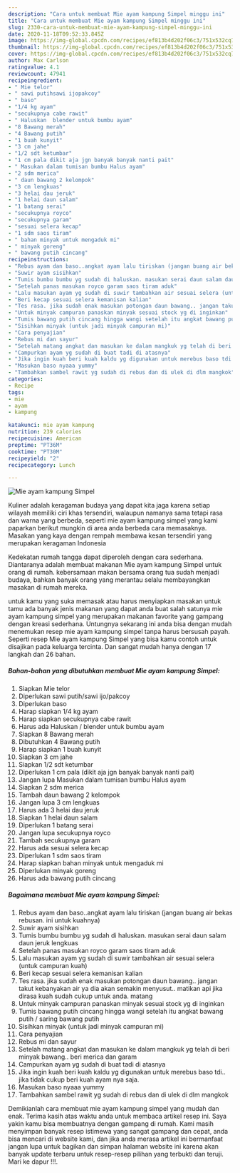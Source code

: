 ```yaml
---
description: "Cara untuk membuat Mie ayam kampung Simpel minggu ini"
title: "Cara untuk membuat Mie ayam kampung Simpel minggu ini"
slug: 2330-cara-untuk-membuat-mie-ayam-kampung-simpel-minggu-ini
date: 2020-11-18T09:52:33.845Z
image: https://img-global.cpcdn.com/recipes/ef813b4d202f06c3/751x532cq70/mie-ayam-kampung-simpel-foto-resep-utama.jpg
thumbnail: https://img-global.cpcdn.com/recipes/ef813b4d202f06c3/751x532cq70/mie-ayam-kampung-simpel-foto-resep-utama.jpg
cover: https://img-global.cpcdn.com/recipes/ef813b4d202f06c3/751x532cq70/mie-ayam-kampung-simpel-foto-resep-utama.jpg
author: Max Carlson
ratingvalue: 4.1
reviewcount: 47941
recipeingredient:
- " Mie telor"
- " sawi putihsawi ijopakcoy"
- " baso"
- "1/4 kg ayam"
- "secukupnya cabe rawit"
- " Haluskan  blender untuk bumbu ayam"
- "8 Bawang merah"
- "4 Bawang putih"
- "1 buah kunyit"
- "3 cm jahe"
- "1/2 sdt ketumbar"
- "1 cm pala dikit aja jgn banyak banyak nanti pait"
- " Masukan dalam tumisan bumbu Halus ayam"
- "2 sdm merica"
- " daun bawang 2 kelompok"
- "3 cm lengkuas"
- "3 helai dau jeruk"
- "1 helai daun salam"
- "1 batang serai"
- "secukupnya royco"
- "secukupnya garam"
- "sesuai selera kecap"
- "1 sdm saos tiram"
- " bahan minyak untuk mengaduk mi"
- " minyak goreng"
- " bawang putih cincang"
recipeinstructions:
- "Rebus ayam dan baso..angkat ayam lalu tiriskan (jangan buang air bekas rebusan. ini untuk kuahnya)"
- "Suwir ayam sisihkan"
- "Tumis bumbu bumbu yg sudah di haluskan. masukan serai daun salam daun jeruk lengkuas"
- "Setelah panas masukan royco garam saos tiram aduk"
- "Lalu masukan ayam yg sudah di suwir tambahkan air sesuai selera (untuk campuran kuah)"
- "Beri kecap sesuai selera kemanisan kalian"
- "Tes rasa. jika sudah enak masukan potongan daun bawang.. jangan takut kebanyakan air ya dia akan semakin menyusut.. matikan api jika dirasa kuah sudah cukup untuk anda. matang"
- "Untuk minyak campuran panaskan minyak sesuai stock yg di inginkan"
- "Tumis bawang putih cincang hingga wangi setelah itu angkat bawang putih / saring bawang putih"
- "Sisihkan minyak (untuk jadi minyak campuran mi)"
- "Cara penyajian"
- "Rebus mi dan sayur"
- "Setelah matang angkat dan masukan ke dalam mangkuk yg telah di beri minyak bawang.. beri merica dan garam"
- "Campurkan ayam yg sudah di buat tadi di atasnya"
- "Jika ingin kuah beri kuah kaldu yg digunakan untuk merebus baso tdi.. jika tidak cukup beri kuah ayam nya saja."
- "Masukan baso nyaaa yummy"
- "Tambahkan sambel rawit yg sudah di rebus dan di ulek di dlm mangkok"
categories:
- Recipe
tags:
- mie
- ayam
- kampung

katakunci: mie ayam kampung 
nutrition: 239 calories
recipecuisine: American
preptime: "PT36M"
cooktime: "PT30M"
recipeyield: "2"
recipecategory: Lunch

---
```



![Mie ayam kampung Simpel](https://img-global.cpcdn.com/recipes/ef813b4d202f06c3/751x532cq70/mie-ayam-kampung-simpel-foto-resep-utama.jpg)

Kuliner adalah keragaman budaya yang dapat kita jaga karena setiap wilayah memiliki ciri khas tersendiri, walaupun namanya sama tetapi rasa dan warna yang berbeda, seperti mie ayam kampung simpel yang kami paparkan berikut mungkin di area anda berbeda cara memasaknya. Masakan yang kaya dengan rempah membawa kesan tersendiri yang merupakan keragaman Indonesia



Kedekatan rumah tangga dapat diperoleh dengan cara sederhana. Diantaranya adalah membuat makanan Mie ayam kampung Simpel untuk orang di rumah. kebersamaan makan bersama orang tua sudah menjadi budaya, bahkan banyak orang yang merantau selalu membayangkan masakan di rumah mereka.

untuk kamu yang suka memasak atau harus menyiapkan masakan untuk tamu ada banyak jenis makanan yang dapat anda buat salah satunya mie ayam kampung simpel yang merupakan makanan favorite yang gampang dengan kreasi sederhana. Untungnya sekarang ini anda bisa dengan mudah menemukan resep mie ayam kampung simpel tanpa harus bersusah payah.
Seperti resep Mie ayam kampung Simpel yang bisa kamu contoh untuk disajikan pada keluarga tercinta. Dan sangat mudah hanya dengan 17 langkah dan 26 bahan.


<!--inarticleads1-->

##### Bahan-bahan yang dibutuhkan membuat Mie ayam kampung Simpel:

1. Siapkan  Mie telor
1. Diperlukan  sawi putih/sawi ijo/pakcoy
1. Diperlukan  baso
1. Harap siapkan 1/4 kg ayam
1. Harap siapkan secukupnya cabe rawit
1. Harus ada  Haluskan / blender untuk bumbu ayam
1. Siapkan 8 Bawang merah
1. Dibutuhkan 4 Bawang putih
1. Harap siapkan 1 buah kunyit
1. Siapkan 3 cm jahe
1. Siapkan 1/2 sdt ketumbar
1. Diperlukan 1 cm pala (dikit aja jgn banyak banyak nanti pait)
1. Jangan lupa  Masukan dalam tumisan bumbu Halus ayam
1. Siapkan 2 sdm merica
1. Tambah  daun bawang 2 kelompok
1. Jangan lupa 3 cm lengkuas
1. Harus ada 3 helai dau jeruk
1. Siapkan 1 helai daun salam
1. Diperlukan 1 batang serai
1. Jangan lupa secukupnya royco
1. Tambah secukupnya garam
1. Harus ada sesuai selera kecap
1. Diperlukan 1 sdm saos tiram
1. Harap siapkan  bahan minyak untuk mengaduk mi
1. Diperlukan  minyak goreng
1. Harus ada  bawang putih cincang




<!--inarticleads2-->

##### Bagaimana membuat  Mie ayam kampung Simpel:

1. Rebus ayam dan baso..angkat ayam lalu tiriskan (jangan buang air bekas rebusan. ini untuk kuahnya)
1. Suwir ayam sisihkan
1. Tumis bumbu bumbu yg sudah di haluskan. masukan serai daun salam daun jeruk lengkuas
1. Setelah panas masukan royco garam saos tiram aduk
1. Lalu masukan ayam yg sudah di suwir tambahkan air sesuai selera (untuk campuran kuah)
1. Beri kecap sesuai selera kemanisan kalian
1. Tes rasa. jika sudah enak masukan potongan daun bawang.. jangan takut kebanyakan air ya dia akan semakin menyusut.. matikan api jika dirasa kuah sudah cukup untuk anda. matang
1. Untuk minyak campuran panaskan minyak sesuai stock yg di inginkan
1. Tumis bawang putih cincang hingga wangi setelah itu angkat bawang putih / saring bawang putih
1. Sisihkan minyak (untuk jadi minyak campuran mi)
1. Cara penyajian
1. Rebus mi dan sayur
1. Setelah matang angkat dan masukan ke dalam mangkuk yg telah di beri minyak bawang.. beri merica dan garam
1. Campurkan ayam yg sudah di buat tadi di atasnya
1. Jika ingin kuah beri kuah kaldu yg digunakan untuk merebus baso tdi.. jika tidak cukup beri kuah ayam nya saja.
1. Masukan baso nyaaa yummy
1. Tambahkan sambel rawit yg sudah di rebus dan di ulek di dlm mangkok




Demikianlah cara membuat mie ayam kampung simpel yang mudah dan enak. Terima kasih atas waktu anda untuk membaca artikel resep ini. Saya yakin kamu bisa membuatnya dengan gampang di rumah. Kami masih menyimpan banyak resep istimewa yang sangat gampang dan cepat, anda bisa mencari di website kami, dan jika anda merasa artikel ini bermanfaat jangan lupa untuk bagikan dan simpan halaman website ini karena akan banyak update terbaru untuk resep-resep pilihan yang terbukti dan teruji. Mari ke dapur !!!. 
